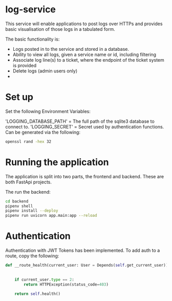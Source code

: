 # log-service

This service will enable applications to post logs over HTTPs and provides basic visualisation of those logs in a tabulated form.

The basic functionality is:

- Logs posted in to the service and stored in a database.
- Ability to view all logs, given a service name or id, including filtering
- Associate log line(s) to a ticket, where the endpoint of the ticket system is provided
- Delete logs (admin users only)
- 


# Set up

Set the following Environment Variables:

'LOGGING_DATABASE_PATH' = The full path of the sqlite3 database to connect to.
'LOGGING_SECRET' = Secret used by authentication functions. Can be generated via the following:
```bash
openssl rand -hex 32
```

# Running the application

The application is split into two parts, the frontend and backend. These are both FastApi projects.

The run the backend: 

```bash
cd backend
pipenv shell
pipenv install --deploy
pipenv run uvicorn app.main:app --reload
```

# Authentication

Authentication with JWT Tokens has been implemented. To add auth to a route, copy the following:

```python
def __route_health(current_user: User = Depends(self.get_current_user)):
    
    
    if current_user.type == 2:
        return HTTPException(status_code=403)
    
    return self.health()
```